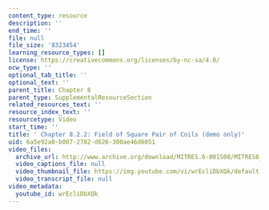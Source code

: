 ```yaml
---
content_type: resource
description: ''
end_time: ''
file: null
file_size: '8323454'
learning_resource_types: []
license: https://creativecommons.org/licenses/by-nc-sa/4.0/
ocw_type: ''
optional_tab_title: ''
optional_text: ''
parent_title: Chapter 8
parent_type: SupplementalResourceSection
related_resources_text: ''
resource_index_text: ''
resourcetype: Video
start_time: ''
title: ' Chapter 8.2.2: Field of Square Pair of Coils (demo only)'
uid: 6a5e92a0-b007-2782-d626-300ae46d6851
video_files:
  archive_url: http://www.archive.org/download/MITRES.6-001S08/MITRES6_001S08_8-2-2_demo_220k.mp4
  video_captions_file: null
  video_thumbnail_file: https://img.youtube.com/vi/wrEcliDbXQk/default.jpg
  video_transcript_file: null
video_metadata:
  youtube_id: wrEcliDbXQk
---
```


